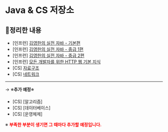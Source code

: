 # Java & CS 저장소

## 📝정리한 내용

* [인프런] [김영한의 실전 자바 - 기본편](https://www.inflearn.com/course/%EA%B9%80%EC%98%81%ED%95%9C%EC%9D%98-%EC%8B%A4%EC%A0%84-%EC%9E%90%EB%B0%94-%EA%B8%B0%EB%B3%B8%ED%8E%B8/dashboard)
* [인프런] [김영한의 실전 자바 - 중급 1편](https://www.inflearn.com/course/%EA%B9%80%EC%98%81%ED%95%9C%EC%9D%98-%EC%8B%A4%EC%A0%84-%EC%9E%90%EB%B0%94-%EC%A4%91%EA%B8%89-1/dashboard)
* [인프런] [김영한의 실전 자바 - 중급 2편](https://www.inflearn.com/course/%EA%B9%80%EC%98%81%ED%95%9C%EC%9D%98-%EC%8B%A4%EC%A0%84-%EC%9E%90%EB%B0%94-%EC%A4%91%EA%B8%89-2/dashboard)
* [인프런] [모든 개발자를 위한 HTTP 웹 기본 지식](https://www.inflearn.com/course/http-%EC%9B%B9-%EB%84%A4%ED%8A%B8%EC%9B%8C%ED%81%AC/dashboard)
* [CS] [자료구조](https://github.com/dnwls16071/Java/blob/main/datastructure/dataStructure.md)
* [CS] [네트워크](https://github.com/dnwls16071/Java/blob/main/network/network.md)

---

→ **⭐추가 예정⭐**

* [CS] [알고리즘]
* [CS] [데이터베이스]
* [CS] [운영체제]

※ **<span style="color: red;">부족한 부분이 생기면 그 때마다 추가할 예정입니다.</span>**
